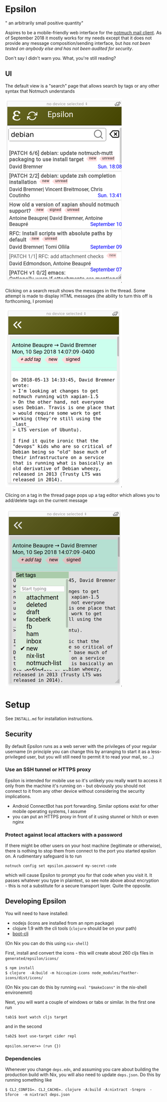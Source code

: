 # Epsilon

" an arbitrarily small positive quantity"

Aspires to be a mobile-friendly web interface for
the [notmuch mail client](https://notmuchmail.org/).  As of September
2018 it mostly works for my needs except that it does not provide any
message composition/sending interface, but *has not been tested on
anybody else and has not been audited for security*.

Don't say I didn't warn you.  What, you're still reading?

## UI

The default view is a "search" page that allows search by tags or any
other syntax that Notmuch understands

![](doc/search.png)

Clicking on a search result shows the messages in the thread.  Some
attempt is made to display HTML messages (the ability to turn this off
is forthcoming, I promise)

![](doc/thread.png)

Clicing on a tag in the thread page pops up a tag editor which allows
you to add/delete tags on the current message

![](doc/tags.png)


# Setup

See `INSTALL.md` for installation instructions.

## Security

By default Epsilon runs as a web server with the privileges of your
regular username (in principle you can change this by arranging to
start it as a less-privileged user, but you will still need to permit
it to read your mail, so ...)

### Use an SSH tunnel or HTTPS proxy

Epsilon is intended for mobile use so it's unlikely you really want to
access it only from the machine it's running on - but obviously you should
not connect to it from any other device without considering the
security implications.

* Android ConnectBot has port forwarding.  Similar options exist for
  other mobile operating systems, I assume
* you can put an HTTPS proxy in front of it using stunnel or hitch or
  even nginx

### Protect against local attackers with a password

If there might be other users on your host machine (legitimate or
otherwise), there is nothing to stop them from connect to the port you
started epsilon on.  A rudimentary safeguard is to run

    notnuch config set epsilon.password my-secret-code

which will cause Epsilon to prompt you for that code when you visit
it.  It passes whatever you type in plaintext, so see note above about
encryption - this is not a substitute for a secure transport layer.
Quite the opposite.


## Developing Epsilon

You will need to have installed:

* nodejs (icons are installed from an npm package)
* clojure 1.9 with the cli tools (`clojure` should be on your path)
* [boot-clj](http://boot-clj.com/)

(On Nix you can do this using `nix-shell`)

First, install and convert the icons - this will create about 260 cljs
files in `generated/epsilon/icons/`

```
$ npm install
$ clojure  -A:build -m hiccupize-icons node_modules/feather-icons/dist/icons/
```

(On Nix you can do this by running `eval "$makeIcons"` in the nix-shell environemnt)


Next, you will want a couple of windows or tabs or similar.  In the first one run

```
tab1$ boot watch cljs target
```

and in the second

```
tab2$ boot use-target cider repl

epsilon.server=> (run {})
```


### Dependencies

Whenever you change `deps.edn`, and assuming you care about building
the production build with Nix, you will also need to update
`deps.json`.  Do this by running something like

```
$ CLJ_CONFIG=. CLJ_CACHE=. clojure -A:build -A:nixtract -Srepro  -Sforce  -m nixtract deps.json
```
